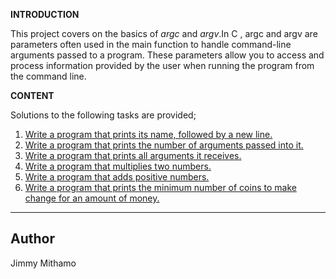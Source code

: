 **INTRODUCTION**

This project covers on the basics of *argc* and *argv*.In C , argc and argv are parameters often used in the main function to handle command-line arguments passed to a program. These parameters allow you to access and process information provided by the user when running the program from the command line.

**CONTENT**

Solutions to the following tasks are provided;

1. [Write a program that prints its name, followed by a new line.](0-whatsmyname.c)
2. [Write a program that prints the number of arguments passed into it.](1-args.c)
3. [Write a program that prints all arguments it receives.](2-args.c)
4. [Write a program that multiplies two numbers.](3-mul.c)
5. [Write a program that adds positive numbers.](4-add.c)
5. [Write a program that prints the minimum number of coins to make change for an amount of money.](100-change.c)

---
**Author**
---
Jimmy Mithamo

